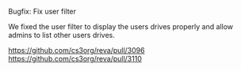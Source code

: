 Bugfix: Fix user filter

We fixed the user filter to display the users drives properly and allow admins to list other users drives.

https://github.com/cs3org/reva/pull/3096
https://github.com/cs3org/reva/pull/3110
